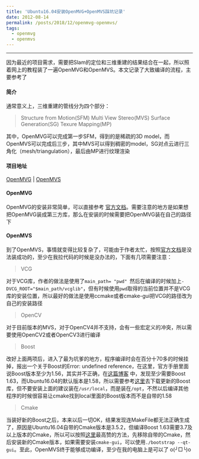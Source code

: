 ```yaml
---
title: 'Ubuntu16.04安装OpenMVG+OpenMVS踩坑记录'
date: 2012-08-14
permalink: /posts/2018/12/openmvg-openmvs/
tags:
  - openmvg
  - openmvs
---
```

___

因为最近的项目需求，需要把Slam的定位和三维重建的结果结合在一起，所以照着网上的教程装了一遍OpenMVG和OpenMVS。本文记录了大致编译的流程，主要参考了

#### 简介

通常意义上，三维重建的管线分为四个部分：
> Structure from Motion(SFM)
> Multi View Stereo(MVS)
> Surface Generation(SG)
> Texure Mapping(MP)

其中，OpenMVG可以完成第一步SFM，得到的是稀疏的3D model，而OpenMVS可以完成后三步，其中MVS可以得到稠密的model，SG对点云进行三角化（mesh/triangulation），最后由MP进行纹理渲染

#### 项目地址
[OpenMVG](https://github.com/openMVG/openMVG) | [OpenMVS](https://github.com/cdcseacave/openMVS)

#### OpenMVG

OpenMVG的安装非常简单，可以直接参考 [官方文档](https://github.com/openMVG/openMVG/blob/master/BUILD.md)。需要注意的地方是如果想把OpenMVG装成第三方库，那么在安装的时候需要把OpenMVG装在自己的路径下

#### OpenMVS

到了OpenMVS，事情就变得比较复杂了，可能由于作者太忙，按照[官方文档](https://github.com/cdcseacave/openMVS/wiki/Building)是没法装成功的，至少在我拉代码的时候是没办法的，下面有几项需要注意：
> VCG

对于VCG库，作者的做法是使用了`main_path= "pwd" `然后在编译的时候加上`-DVCG_ROOT="$main_path/vcglib"`，但有时候使用`pwd`取得的当前位置并不是VCG库的安装位置，所以最好的做法是使用ccmake或者cmake-gui把VCG的路径改为自己的安装路径

> OpenCV

对于目前版本的MVS，对于OpenCV4并不支持，会有一些宏定义的冲突，所以需要使用OpenCV2或者OpenCV3进行编译

> Boost

改好上面两项后，进入了最为坑爹的地方，程序编译时会在百分十70多的时候挂掉，报出一个关于Boost的Error: undefined reference，在这里，官方手册里面说Boost版本至少为1.56，其实并不正确，在[这篇博客](https://leohope.com/%E8%A7%A3%E9%97%AE%E9%A2%98/2018/08/03/openmvg-openmvs/) 中，发现至少需要Boost 1.63，而Ubuntu16.04的默认版本是1.58，所以需要参考[这里](https://askubuntu.com/questions/859333/how-to-install-libboost-version1-59-or-newer-on-ubuntu16-04)去下载更新的Boost库，但不要安装上面的建议装在`/usr/local`，而是装在`/opt`，不然以后编译其他程序的时候很容易让cmake找到local里面的Boost版本而不是自带的1.58

> Cmake

当装好新的Boost之后，本来以后一切OK，结果发现连MakeFile都无法正确生成了，原因是Ubuntu16.04自带的Cmake版本是3.5.2，但编译Boost 1.63需要3.7及以上版本的Cmake，所以可以按照[这里](https://askubuntu.com/questions/355565/how-do-i-install-the-latest-version-of-cmake-from-the-command-line)最高赞的方法，先移除自带的Cmake，然后安装新的Cmake版本，如果需要安装`cmake-gui`，可以使用`./bootstrap --qt-gui`。至此，OpenMVS终于能够成功编译，至少在我的电脑上是可以了 o(╯□╰)o

